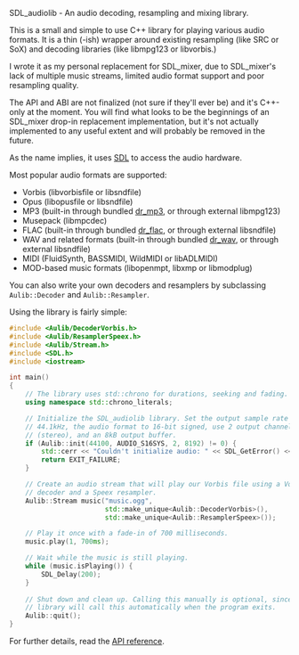 SDL_audiolib - An audio decoding, resampling and mixing library.

This is a small and simple to use C++ library for playing various audio 
formats. It is a thin (-ish) wrapper around existing resampling (like SRC or 
SoX) and decoding libraries (like libmpg123 or libvorbis.)

I wrote it as my personal replacement for SDL_mixer, due to SDL_mixer's lack 
of multiple music streams, limited audio format support and poor resampling 
quality.

The API and ABI are not finalized (not sure if they'll ever be) and it's 
C++-only at the moment. You will find what looks to be the beginnings of an 
SDL_mixer drop-in replacement implementation, but it's not actually 
implemented to any useful extent and will probably be removed in the future.

As the name implies, it uses [SDL](http://www.libsdl.org) to access the audio 
hardware.

Most popular audio formats are supported:

  * Vorbis (libvorbisfile or libsndfile)
  * Opus (libopusfile or libsndfile)
  * MP3 (built-in through bundled
    [dr_mp3](https://github.com/mackron/dr_libs), or through external
    libmpg123)
  * Musepack (libmpcdec)
  * FLAC (built-in through bundled
    [dr_flac](https://mackron.github.io/dr_flac), or through external
    libsndfile)
  * WAV and related formats (built-in through bundled
    [dr_wav](https://mackron.github.io/dr_wav), or through external
    libsndfile)
  * MIDI (FluidSynth, BASSMIDI, WildMIDI or libADLMIDI)
  * MOD-based music formats (libopenmpt, libxmp or libmodplug)

You can also write your own decoders and resamplers by subclassing 
`Aulib::Decoder` and `Aulib::Resampler`.

Using the library is fairly simple:

```c++
#include <Aulib/DecoderVorbis.h>
#include <Aulib/ResamplerSpeex.h>
#include <Aulib/Stream.h>
#include <SDL.h>
#include <iostream>

int main()
{
    // The library uses std::chrono for durations, seeking and fading.
    using namespace std::chrono_literals;

    // Initialize the SDL_audiolib library. Set the output sample rate to
    // 44.1kHz, the audio format to 16-bit signed, use 2 output channels
    // (stereo), and an 8kB output buffer.
    if (Aulib::init(44100, AUDIO_S16SYS, 2, 8192) != 0) {
        std::cerr << "Couldn't initialize audio: " << SDL_GetError() << '\n';
        return EXIT_FAILURE;
    }

    // Create an audio stream that will play our Vorbis file using a Vorbis
    // decoder and a Speex resampler.
    Aulib::Stream music("music.ogg",
                        std::make_unique<Aulib::DecoderVorbis>(),
                        std::make_unique<Aulib::ResamplerSpeex>());

    // Play it once with a fade-in of 700 milliseconds.
    music.play(1, 700ms);

    // Wait while the music is still playing.
    while (music.isPlaying()) {
        SDL_Delay(200);
    }
    
    // Shut down and clean up. Calling this manually is optional, since the
    // library will call this automatically when the program exits.
    Aulib::quit();
}
```

For further details, read the 
[API reference](http://realnc.github.io/SDL_audiolib).
